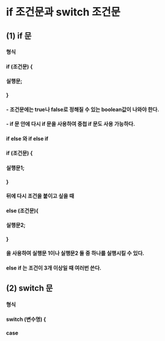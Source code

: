 # if 조건문과 switch 조건문
## (1) if 문
#### 형식
#### if (조건문) {
####	   실행문;
#### }
#### - 조건문에는 true나 false로 정해질 수 있는 boolean값이 나와야 한다. 
#### - if 문 안에 다시 if 문을 사용하여 중첩 if 문도 사용 가능하다.
####  if else 와 if else if
####  if (조건문) {
####	   실행문1;
#### }
#### 뒤에 다시 조건을 붙이고 싶을 때
#### else (조건문){
####	   실행문2;
#### }
#### 을 사용하여 실행문 1이나 실행문2 둘 중 하나를 실행시킬 수 있다.
#### else if 는 조건이 3개 이상일 때 여러번 쓴다.




## (2) switch 문
#### 형식
#### switch (변수명) {
####	   case 
####
####
####
